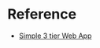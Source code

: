 # Reference
  - [Simple 3 tier Web App](http://calculator.s3.amazonaws.com/index.html#key=a-simple-3-tier-web-app)